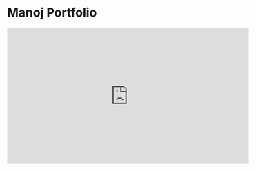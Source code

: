 <html>
  <head>
    <h1>Manoj Portfolio</h1>
  </head>
  <body>
    <div>
    <iframe width="560" height="315" src="https://www.youtube.com/embed/NEFkwCNqYFM" title="YouTube video player" frameborder="0" allow="accelerometer; autoplay; clipboard-write; encrypted-media; gyroscope; picture-in-picture" allowfullscreen></iframe>
    </div>
      </body>
</html>
